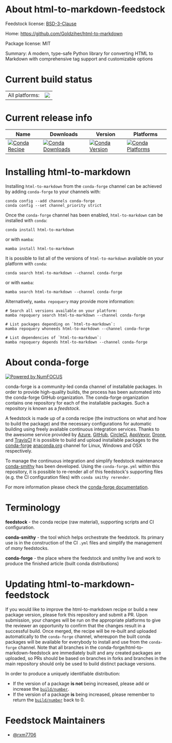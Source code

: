 About html-to-markdown-feedstock
================================

Feedstock license: [BSD-3-Clause](https://github.com/conda-forge/html-to-markdown-feedstock/blob/main/LICENSE.txt)

Home: https://github.com/Goldziher/html-to-markdown

Package license: MIT

Summary: A modern, type-safe Python library for converting HTML to Markdown with comprehensive tag support and customizable options

Current build status
====================


<table><tr><td>All platforms:</td>
    <td>
      <a href="https://dev.azure.com/conda-forge/feedstock-builds/_build/latest?definitionId=26202&branchName=main">
        <img src="https://dev.azure.com/conda-forge/feedstock-builds/_apis/build/status/html-to-markdown-feedstock?branchName=main">
      </a>
    </td>
  </tr>
</table>

Current release info
====================

| Name | Downloads | Version | Platforms |
| --- | --- | --- | --- |
| [![Conda Recipe](https://img.shields.io/badge/recipe-html--to--markdown-green.svg)](https://anaconda.org/conda-forge/html-to-markdown) | [![Conda Downloads](https://img.shields.io/conda/dn/conda-forge/html-to-markdown.svg)](https://anaconda.org/conda-forge/html-to-markdown) | [![Conda Version](https://img.shields.io/conda/vn/conda-forge/html-to-markdown.svg)](https://anaconda.org/conda-forge/html-to-markdown) | [![Conda Platforms](https://img.shields.io/conda/pn/conda-forge/html-to-markdown.svg)](https://anaconda.org/conda-forge/html-to-markdown) |

Installing html-to-markdown
===========================

Installing `html-to-markdown` from the `conda-forge` channel can be achieved by adding `conda-forge` to your channels with:

```
conda config --add channels conda-forge
conda config --set channel_priority strict
```

Once the `conda-forge` channel has been enabled, `html-to-markdown` can be installed with `conda`:

```
conda install html-to-markdown
```

or with `mamba`:

```
mamba install html-to-markdown
```

It is possible to list all of the versions of `html-to-markdown` available on your platform with `conda`:

```
conda search html-to-markdown --channel conda-forge
```

or with `mamba`:

```
mamba search html-to-markdown --channel conda-forge
```

Alternatively, `mamba repoquery` may provide more information:

```
# Search all versions available on your platform:
mamba repoquery search html-to-markdown --channel conda-forge

# List packages depending on `html-to-markdown`:
mamba repoquery whoneeds html-to-markdown --channel conda-forge

# List dependencies of `html-to-markdown`:
mamba repoquery depends html-to-markdown --channel conda-forge
```


About conda-forge
=================

[![Powered by
NumFOCUS](https://img.shields.io/badge/powered%20by-NumFOCUS-orange.svg?style=flat&colorA=E1523D&colorB=007D8A)](https://numfocus.org)

conda-forge is a community-led conda channel of installable packages.
In order to provide high-quality builds, the process has been automated into the
conda-forge GitHub organization. The conda-forge organization contains one repository
for each of the installable packages. Such a repository is known as a *feedstock*.

A feedstock is made up of a conda recipe (the instructions on what and how to build
the package) and the necessary configurations for automatic building using freely
available continuous integration services. Thanks to the awesome service provided by
[Azure](https://azure.microsoft.com/en-us/services/devops/), [GitHub](https://github.com/),
[CircleCI](https://circleci.com/), [AppVeyor](https://www.appveyor.com/),
[Drone](https://cloud.drone.io/welcome), and [TravisCI](https://travis-ci.com/)
it is possible to build and upload installable packages to the
[conda-forge](https://anaconda.org/conda-forge) [anaconda.org](https://anaconda.org/)
channel for Linux, Windows and OSX respectively.

To manage the continuous integration and simplify feedstock maintenance
[conda-smithy](https://github.com/conda-forge/conda-smithy) has been developed.
Using the ``conda-forge.yml`` within this repository, it is possible to re-render all of
this feedstock's supporting files (e.g. the CI configuration files) with ``conda smithy rerender``.

For more information please check the [conda-forge documentation](https://conda-forge.org/docs/).

Terminology
===========

**feedstock** - the conda recipe (raw material), supporting scripts and CI configuration.

**conda-smithy** - the tool which helps orchestrate the feedstock.
                   Its primary use is in the construction of the CI ``.yml`` files
                   and simplify the management of *many* feedstocks.

**conda-forge** - the place where the feedstock and smithy live and work to
                  produce the finished article (built conda distributions)


Updating html-to-markdown-feedstock
===================================

If you would like to improve the html-to-markdown recipe or build a new
package version, please fork this repository and submit a PR. Upon submission,
your changes will be run on the appropriate platforms to give the reviewer an
opportunity to confirm that the changes result in a successful build. Once
merged, the recipe will be re-built and uploaded automatically to the
`conda-forge` channel, whereupon the built conda packages will be available for
everybody to install and use from the `conda-forge` channel.
Note that all branches in the conda-forge/html-to-markdown-feedstock are
immediately built and any created packages are uploaded, so PRs should be based
on branches in forks and branches in the main repository should only be used to
build distinct package versions.

In order to produce a uniquely identifiable distribution:
 * If the version of a package **is not** being increased, please add or increase
   the [``build/number``](https://docs.conda.io/projects/conda-build/en/latest/resources/define-metadata.html#build-number-and-string).
 * If the version of a package **is** being increased, please remember to return
   the [``build/number``](https://docs.conda.io/projects/conda-build/en/latest/resources/define-metadata.html#build-number-and-string)
   back to 0.

Feedstock Maintainers
=====================

* [@rxm7706](https://github.com/rxm7706/)

